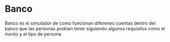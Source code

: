 # Banco
Banco es el simulador de como funcionan diferenes cuentas dentro del banco que las personas podrían tener siguiendo algunos requisitos como el monto y el tipo de persona
